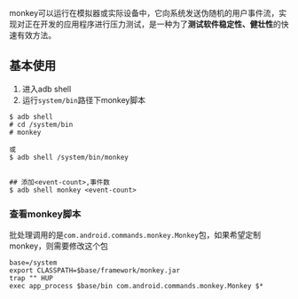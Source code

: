 monkey可以运行在模拟器或实际设备中，它向系统发送伪随机的用户事件流，实现对正在开发的应用程序进行压力测试，是一种为了**测试软件稳定性、健壮性**的快速有效方法。

## 基本使用

1. 进入adb shell
2. 运行`system/bin`路径下monkey脚本

```
$ adb shell
# cd /system/bin
# monkey

或
$ adb shell /system/bin/monkey


## 添加<event-count>,事件数
$ adb shell monkey <event-count>

```

### 查看monkey脚本
批处理调用的是`com.android.commands.monkey.Monkey`包，如果希望定制monkey，则需要修改这个包

```
base=/system
export CLASSPATH=$base/framework/monkey.jar
trap "" HUP
exec app_process $base/bin com.android.commands.monkey.Monkey $*
```



